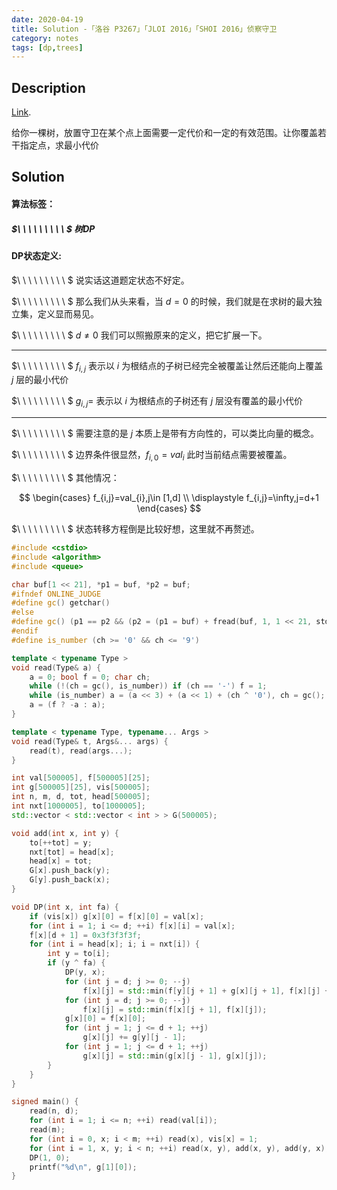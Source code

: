 ```yaml
---
date: 2020-04-19
title: Solution -「洛谷 P3267」「JLOI 2016」「SHOI 2016」侦察守卫 
category: notes
tags: [dp,trees]
---
```


## Description

[Link](https://www.luogu.com.cn/problem/P3267).

给你一棵树，放置守卫在某个点上面需要一定代价和一定的有效范围。让你覆盖若干指定点，求最小代价

## Solution

#### 算法标签：
##### $\ \ \ \ \ \ \ \ \ $ 树DP

#### DP状态定义:

$\ \ \ \ \ \ \ \ \ $ 说实话这道题定状态不好定。

$\ \ \ \ \ \ \ \ \ $ 那么我们从头来看，当 $d =0$ 的时候，我们就是在求树的最大独立集，定义显而易见。

$\ \ \ \ \ \ \ \ \ $ $d\neq 0$ 我们可以照搬原来的定义，把它扩展一下。

--------------

$\ \ \ \ \ \ \ \ \ $ $f_{i,j}$ 表示以 $i$ 为根结点的子树已经完全被覆盖让然后还能向上覆盖 $j$ 层的最小代价

$\ \ \ \ \ \ \ \ \ $ $g_{i,j}=$ 表示以 $i$ 为根结点的子树还有 $j$ 层没有覆盖的最小代价

--------------

$\ \ \ \ \ \ \ \ \ $ 需要注意的是 $j$ 本质上是带有方向性的，可以类比向量的概念。

$\ \ \ \ \ \ \ \ \ $ 边界条件很显然，$f_{i,0}=val_{i}$ 此时当前结点需要被覆盖。

$\ \ \ \ \ \ \ \ \ $ 其他情况：

$$
\begin{cases}
f_{i,j}=val_{i},j\in [1,d] \\
\displaystyle
f_{i,j}=\infty,j=d+1
\end{cases}
$$

$\ \ \ \ \ \ \ \ \ $ 状态转移方程倒是比较好想，这里就不再赘述。

```cpp
#include <cstdio>
#include <algorithm>
#include <queue>

char buf[1 << 21], *p1 = buf, *p2 = buf;
#ifndef ONLINE_JUDGE
#define gc() getchar()
#else
#define gc() (p1 == p2 && (p2 = (p1 = buf) + fread(buf, 1, 1 << 21, stdin), p1 == p2) ? EOF : *p1++)
#endif
#define is_number (ch >= '0' && ch <= '9')

template < typename Type >
void read(Type& a) {
	a = 0; bool f = 0; char ch;
	while (!(ch = gc(), is_number)) if (ch == '-') f = 1;
	while (is_number) a = (a << 3) + (a << 1) + (ch ^ '0'), ch = gc();
	a = (f ? -a : a);
}

template < typename Type, typename... Args >
void read(Type& t, Args&... args) {
	read(t), read(args...);
}

int val[500005], f[500005][25];
int g[500005][25], vis[500005];
int n, m, d, tot, head[500005];
int nxt[1000005], to[1000005];
std::vector < std::vector < int > > G(500005);

void add(int x, int y) {
	to[++tot] = y;
	nxt[tot] = head[x];
	head[x] = tot;
	G[x].push_back(y);
	G[y].push_back(x);
}

void DP(int x, int fa) {
	if (vis[x]) g[x][0] = f[x][0] = val[x];
	for (int i = 1; i <= d; ++i) f[x][i] = val[x];
	f[x][d + 1] = 0x3f3f3f3f;
	for (int i = head[x]; i; i = nxt[i]) {
		int y = to[i];
		if (y ^ fa) {
			DP(y, x);
			for (int j = d; j >= 0; --j)
				f[x][j] = std::min(f[y][j + 1] + g[x][j + 1], f[x][j] + g[y][j]);
			for (int j = d; j >= 0; --j)
				f[x][j] = std::min(f[x][j + 1], f[x][j]);
			g[x][0] = f[x][0];
			for (int j = 1; j <= d + 1; ++j)
				g[x][j] += g[y][j - 1];
			for (int j = 1; j <= d + 1; ++j)
				g[x][j] = std::min(g[x][j - 1], g[x][j]);
		}
	}
}

signed main() {
	read(n, d);
	for (int i = 1; i <= n; ++i) read(val[i]);
	read(m);
	for (int i = 0, x; i < m; ++i) read(x), vis[x] = 1;
	for (int i = 1, x, y; i < n; ++i) read(x, y), add(x, y), add(y, x);
	DP(1, 0);
	printf("%d\n", g[1][0]);
}
```
    